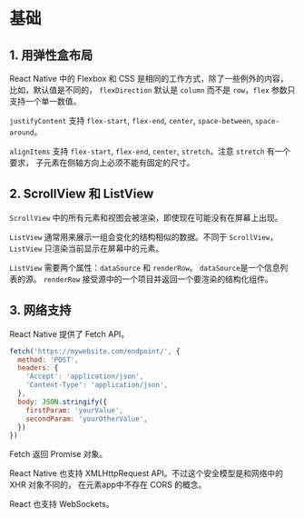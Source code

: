 # 基础


## 1. 用弹性盒布局

React Native 中的 Flexbox 和 CSS 是相同的工作方式，除了一些例外的内容，比如，默认值是不同的，
`flexDirection` 默认是 `column` 而不是 `row`，`flex` 参数只支持一个单一数值。  

`justifyContent` 支持 `flex-start`, `flex-end`, `center`, `space-between`, `space-around`。  

`alignItems` 支持 `flex-start`, `flex-end`, `center`, `stretch`。注意 `stretch` 有一个要求，
子元素在侧轴方向上必须不能有固定的尺寸。  


## 2. ScrollView 和 ListView

`ScrollView` 中的所有元素和视图会被渲染，即使现在可能没有在屏幕上出现。  

`ListView` 通常用来展示一组会变化的结构相似的数据。不同于 `ScrollView`， `ListView` 只渲染当前显示在屏幕中的元素。  

`ListView` 需要两个属性：`dataSource` 和 `renderRow`。 `dataSource`是一个信息列表的源。
`renderRow` 接受源中的一个项目并返回一个要渲染的结构化组件。  


## 3. 网络支持

React Native 提供了 Fetch API。  

```javascript
fetch('https://mywebsite.com/endpoint/', {
  method: 'POST',
  headers: {
    'Accept': 'application/json',
    'Content-Type': 'application/json',
  },
  body: JSON.stringify({
    firstParam: 'yourValue',
    secondParam: 'yourOtherValue',
  })
})
```  

Fetch 返回 Promise 对象。  

React Native 也支持 XMLHttpRequest API。不过这个安全模型是和网络中的 XHR 对象不同的，
在元素app中不存在 CORS 的概念。  

React 也支持 WebSockets。
